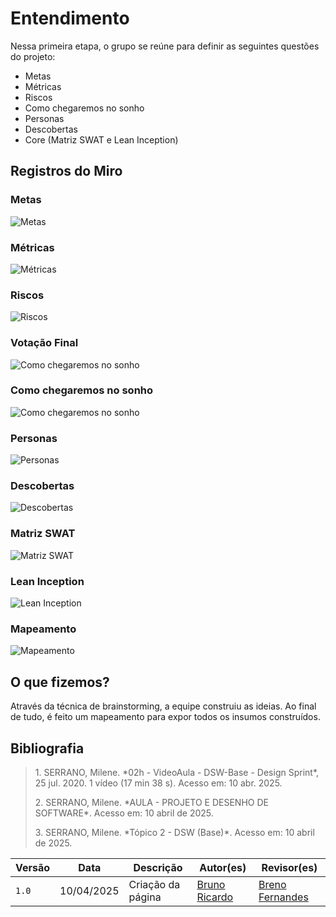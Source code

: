 # Entendimento

Nessa primeira etapa, o grupo se reúne para definir as seguintes questões do projeto:

- Metas
- Métricas
- Riscos
- Como chegaremos no sonho
- Personas
- Descobertas
- Core (Matriz SWAT e Lean Inception)

## Registros do Miro

### Metas
![Metas](/assets/DesignSprint/1.metas.png)

### Métricas
![Métricas](/assets/DesignSprint/2.metricas.png)

### Riscos
![Riscos](/assets/DesignSprint/3.riscos.png)

### Votação Final
![Como chegaremos no sonho](/assets/DesignSprint/4.parte1.png)

### Como chegaremos no sonho
![Como chegaremos no sonho](/assets/DesignSprint/5.sonho.png)

### Personas
![Personas](/assets/DesignSprint/6.persona.png)

### Descobertas
![Descobertas](/assets/DesignSprint/7.descobertas.png)

### Matriz SWAT
![Matriz SWAT](/assets/DesignSprint/8.swat.png)

### Lean Inception
![Lean Inception](/assets/DesignSprint/9.leanInception.png)

### Mapeamento
![Mapeamento](/assets/DesignSprint/10.map.png)

## O que fizemos?

Através da técnica de brainstorming, a equipe construiu as ideias. Ao final de tudo, é feito um mapeamento para expor todos os insumos construídos.

## Bibliografia

> <p id="1">1. SERRANO, Milene. *02h - VideoAula - DSW-Base - Design Sprint*, 25 jul. 2020. 1 vídeo (17 min 38 s). Acesso em: 10 abr. 2025.</p>
> <p id="2">2. SERRANO, Milene. *AULA - PROJETO E DESENHO DE SOFTWARE*. Acesso em: 10 abril de 2025.</p>  
> <p id="3">3. SERRANO, Milene. *Tópico 2 - DSW (Base)*. Acesso em: 10 abril de 2025.</p>

| Versão | Data       | Descrição                                      | Autor(es)                         | Revisor(es)                     |
|--------|------------|------------------------------------------------|-----------------------------------|---------------------------------|
| `1.0`  | 10/04/2025 | Criação da página  | [Bruno Ricardo](https://github.com/EhOBruno) | [Breno Fernandes](https://github.com/Brenofrds) |